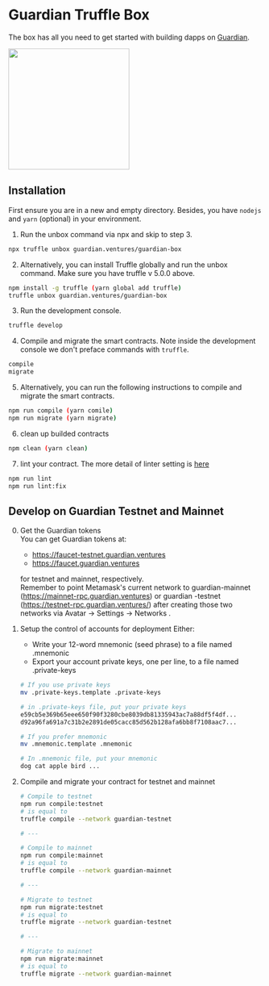 # Guardian Truffle Box

The box has all you need to get started with building dapps on [Guardian](https://www.guardian.ventures/dapp/).

<image src="https://raw.githubusercontent.com/guardian.ventures/thunder-box/master/box-img-lg.png" width="240" />

## Installation

First ensure you are in a new and empty directory. Besides, you have `nodejs` and `yarn` (optional) in your environment.

1. Run the unbox command via npx and skip to step 3.

```bash
npx truffle unbox guardian.ventures/guardian-box
```

2. Alternatively, you can install Truffle globally and run the unbox command. Make sure you have truffle v 5.0.0 above.

```bash
npm install -g truffle (yarn global add truffle)
truffle unbox guardian.ventures/guardian-box
```

3. Run the development console.

```bash
truffle develop
```

4. Compile and migrate the smart contracts. Note inside the development console we don't preface commands with `truffle`.

```bash
compile
migrate
```

5. Alternatively, you can run the following instructions to compile and migrate the smart contracts.

```bash
npm run compile (yarn comile)
npm run migrate (yarn migrate)
```

6. clean up builded contracts

```bash
npm clean (yarn clean)
```

7. lint your contract. The more detail of linter setting is [here](https://github.com/duaraghav8/Ethlint) 

```bash
npm run lint
npm run lint:fix 
```

## Develop on Guardian Testnet and Mainnet

0. Get the Guardian tokens  
  You can get Guardian tokens at: 
  
    - https://faucet-testnet.guardian.ventures
    - https://faucet.guardian.ventures
  
    for testnet and mainnet, respectively.  
    Remember to point Metamask's current network to guardian-mainnet (https://mainnet-rpc.guardian.ventures) or guardian
    -testnet (https://testnet-rpc.guardian.ventures/) after creating those two networks via Avatar -> Settings -> Networks .

1. Setup the control of accounts for deployment
  Either:
    - Write your 12-word mnemonic (seed phrase) to a file named .mnemonic
    - Export your account private keys, one per line, to a file named .private-keys

    ```bash
    # If you use private keys
    mv .private-keys.template .private-keys

    # in .private-keys file, put your private keys
    e59cb5e369b65eee650f90f3280cbe8039db81335943ac7a88df5f4df...
    d92a96fa691a7c31b2e2891de05cacc85d562b128afa6bb8f7108aac7...

    # If you prefer mnemonic
    mv .mnemonic.template .mnemonic

    # In .mnemonic file, put your mnemonic
    dog cat apple bird ...
    ```
    

2. Compile and migrate your contract for testnet and mainnet

    ```bash
    # Compile to testnet
    npm run compile:testnet
    # is equal to 
    truffle compile --network guardian-testnet

    # ---

    # Compile to mainnet
    npm run compile:mainnet
    # is equal to 
    truffle compile --network guardian-mainnet

    # ---

    # Migrate to testnet
    npm run migrate:testnet
    # is equal to 
    truffle migrate --network guardian-testnet

    # ---

    # Migrate to mainnet
    npm run migrate:mainnet
    # is equal to 
    truffle migrate --network guardian-mainnet
    ```

